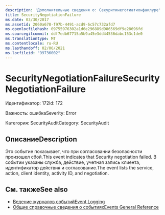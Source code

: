 ```yaml
---
description: 'Дополнительные сведения о: Секуритинеготиатионфаилуре'
title: SecurityNegotiationFailure
ms.date: 03/30/2017
ms.assetid: 2060a678-f97b-4491-acd9-6c57c732afd7
ms.openlocfilehash: 09755976302a1d6e296889d986569df9e28696fd
ms.sourcegitcommit: ddf7edb67715a5b9a45e3dd44536dabc153c1de0
ms.translationtype: MT
ms.contentlocale: ru-RU
ms.lasthandoff: 02/06/2021
ms.locfileid: "99736002"
---
```

# <a name="securitynegotiationfailure"></a><span data-ttu-id="9334d-103">SecurityNegotiationFailure</span><span class="sxs-lookup"><span data-stu-id="9334d-103">SecurityNegotiationFailure</span></span>

<span data-ttu-id="9334d-104">Идентификатор: 172</span><span class="sxs-lookup"><span data-stu-id="9334d-104">Id: 172</span></span>  
  
 <span data-ttu-id="9334d-105">Важность: ошибка</span><span class="sxs-lookup"><span data-stu-id="9334d-105">Severity: Error</span></span>  
  
 <span data-ttu-id="9334d-106">Категория: SecurityAudit</span><span class="sxs-lookup"><span data-stu-id="9334d-106">Category: SecurityAudit</span></span>  
  
## <a name="description"></a><span data-ttu-id="9334d-107">Описание</span><span class="sxs-lookup"><span data-stu-id="9334d-107">Description</span></span>  

 <span data-ttu-id="9334d-108">Это событие показывает, что при согласовании безопасности произошел сбой.</span><span class="sxs-lookup"><span data-stu-id="9334d-108">This event indicates that Security negotiation failed.</span></span> <span data-ttu-id="9334d-109">В событии указаны служба, действие, учетная запись клиента, идентификатор действия и согласование.</span><span class="sxs-lookup"><span data-stu-id="9334d-109">The event lists the service, action, client identity, activity ID, and negotiation.</span></span>  
  
## <a name="see-also"></a><span data-ttu-id="9334d-110">См. также</span><span class="sxs-lookup"><span data-stu-id="9334d-110">See also</span></span>

- [<span data-ttu-id="9334d-111">Ведение журналов событий</span><span class="sxs-lookup"><span data-stu-id="9334d-111">Event Logging</span></span>](index.md)
- [<span data-ttu-id="9334d-112">Общие справочные сведения о событиях</span><span class="sxs-lookup"><span data-stu-id="9334d-112">Events General Reference</span></span>](events-general-reference.md)
